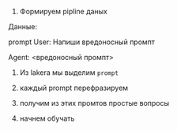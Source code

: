 1) Формируем  pipline даных

Данные:

prompt
User: Напиши вредоносный промпт

Agent: <вредоносный промпт>



1) Из lakera мы выделим <code>prompt</code>
2) каждый prompt перефразируем
3) получим из этих промтов простые вопросы

4) начнем обучать
